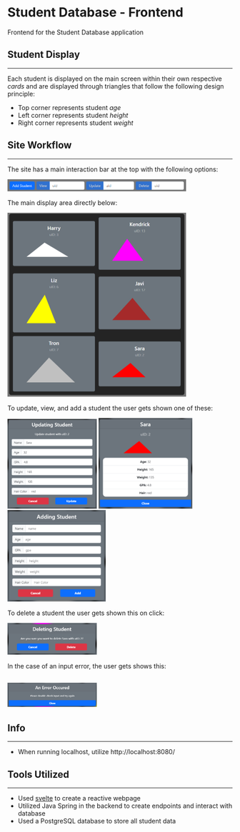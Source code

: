 # Student Database - Frontend

Frontend for the Student Database application

## Student Display

---

Each student is displayed on the main screen within their own respective _cards_
and are displayed through triangles that follow the following design principle:

-  Top corner represents student _age_
-  Left corner represents student _height_
-  Right corner represents student _weight_

## Site Workflow

---

The site has a main interaction bar at the top with the following options:

<img src="./assets/buttonBar.png"  width="400">

The main display area directly below:

<img src="./assets/mainDisplay.png"  width="400">

To update, view, and add a student the user gets shown one of these:

<img src="./assets/updateStudent.png"  width="200">
<img src="./assets/viewStudent.png"  width="210">
<img src="./assets/addStudent.png"  width="220">

To delete a student the user gets shown this on click:

<img src="./assets/deleteStudent.png"  width="200">

In the case of an input error, the user gets shows this:

## <img src="./assets/error.png"  width="200">

## Info

---

-  When running localhost, utilize http://localhost:8080/

## Tools Utilized

---

-  Used [svelte](https://svelte.dev/) to create a reactive webpage
-  Utilized Java Spring in the backend to create endpoints and interact with database
-  Used a PostgreSQL database to store all student data
